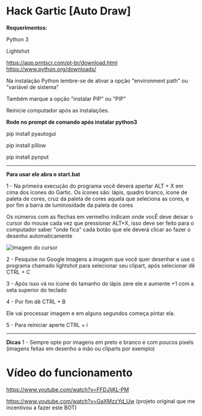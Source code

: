 
# Hack Gartic [Auto Draw]

**Requerimentos:**


Python 3

Lightshot

https://app.prntscr.com/pt-br/download.html
https://www.python.org/downloads/

Na instalação Python lembre-se de ativar a opção "environment path" ou "variável de sistema" 

Também marque a opção "instalar PIP" ou "PIP"

Reinicie computador após as instalações.

**Rode no prompt de comando após instalar python3**


pip install pyautogui

pip install pillow

pip install pynput

____

**Para usar ele abra o start.bat**

1 - Na primeira execução do programa você deverá apertar ALT + X em cima dos ícones do Gartic. Os ícones são: lápis, quadro branco, ícone de paleta de cores, cruz da paleta de cores aquela que seleciona as cores, e por fim a barra de luminosidade da paleta de cores


Os números com as flechas em vermelho indicam onde vocÊ deve deixar o cursor do mouse cada vez que pressionar ALT+X, isso deve ser feito para o computador saber "onde fica" cada botão que ele deverá clicar ao fazer o desenho automaticamente

![Imagem do cursor](https://i.imgur.com/siMCwAi.png)

2 - Pesquise no Google Imagens a imagem que você quer desenhar e use o programa chamado lightshot para selecionar seu clipart, após selecionar dê CTRL + C


3 - Após isso vá no ícone do tamanho do lápis zere ele e aumente +1 com a seta superior do teclado



4 - Por fim dê CTRL + B



Ele vai processar imagem e em alguns segundos começa pintar ela. 



5 - Para reiniciar aperte CTRL + i


___

**Dicas**
1 - Sempre opte por imagens em preto e branco e com poucos pixels (imagens feitas em desenho a mão ou cliparts por exemplo)


# Vídeo do funcionamento

https://www.youtube.com/watch?v=FFDJIjKL-PM

https://www.youtube.com/watch?v=GaXMzzYd_Uw (projeto original que me incentivou a fazer este BOT)
